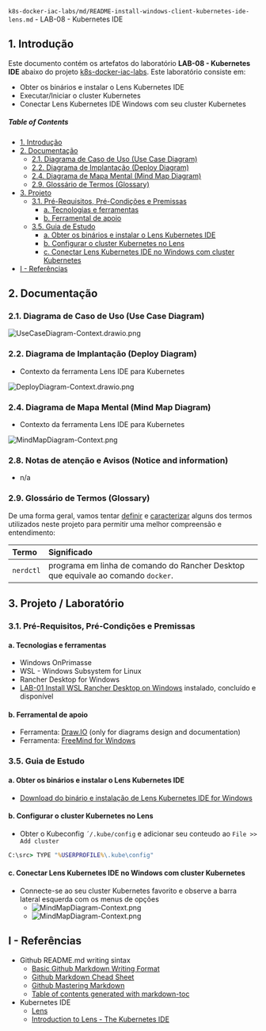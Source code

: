 `k8s-docker-iac-labs/md/README-install-windows-client-kubernetes-ide-lens.md` - LAB-08 - Kubernetes IDE
## 1. Introdução

Este documento contém os artefatos do laboratório **LAB-08 - Kubernetes IDE** abaixo do projeto [k8s-docker-iac-labs](../README.md). Este laboratório consiste em:
* Obter os binários e instalar o Lens Kubernetes IDE
* Executar/Iniciar o cluster Kubernetes
* Conectar Lens Kubernetes IDE Windows com seu cluster Kubernetes

##### Table of Contents  
- [1. Introdução](#1-introdução)
- [2. Documentação](#2-documentação)
  * [2.1. Diagrama de Caso de Uso (Use Case Diagram)](#21-diagrama-de-caso-de-uso-use-case-diagram)
  * [2.2. Diagrama de Implantação (Deploy Diagram)](#22-diagrama-de-implantação-deploy-diagram)
  * [2.4. Diagrama de Mapa Mental (Mind Map Diagram)](#24-diagrama-de-mapa-mental-mind-map-diagram)
  * [2.9. Glossário de Termos (Glossary)](#29-glossário-de-termos-glossary)
- [3. Projeto](#3-projeto)
  * [3.1. Pré-Requisitos, Pré-Condições e Premissas](#31-pré-requisitos-pré-condições-e-premissas)
    + [a. Tecnologias e ferramentas](#a-tecnologias-e-ferramentas)
    + [b. Ferramental de apoio](#b-ferramental-de-apoio)
  * [3.5. Guia de Estudo](#35-guia-de-estudo)
    + [a. Obter os binários e instalar o Lens Kubernetes IDE](#a-obter-os-binários-e-instalar-o-lens-kubernetes-no-windows)
    + [b. Configurar o cluster Kubernetes no Lens](#b-configurar-o-cluster-kubernetes-no-lens)
    + [c. Conectar Lens Kubernetes IDE no Windows com cluster Kubernetes](#c-conectar-lens-kubernetes-ide-no-windows-com-cluster-kubernetes)
- [I - Referências](#i---referências)



## 2. Documentação

### 2.1. Diagrama de Caso de Uso (Use Case Diagram)

![UseCaseDiagram-Context.drawio.png](../doc/uml-diagrams/UseCaseDiagram-kubernetes.drawio.png) 

### 2.2. Diagrama de Implantação (Deploy Diagram)

* Contexto da ferramenta Lens IDE para Kubernetes 

![DeployDiagram-Context.drawio.png](../doc/uml-diagrams/DeployDiagram-kubernetes-docker-lens-ide.drawio.png) 


### 2.4. Diagrama de Mapa Mental (Mind Map Diagram)

* Contexto da ferramenta Lens IDE para Kubernetes

![MindMapDiagram-Context.png](../doc/mind-maps/MindMapDiagram-kubernetes-docker-install-windows-client-kubernetes-ide-lens.png) 


### 2.8. Notas de atenção e Avisos (Notice and information)

* n/a


### 2.9. Glossário de Termos (Glossary)

De uma forma geral, vamos tentar <ins>definir</ins> e <ins>caracterizar</ins> alguns dos termos utilizados neste projeto para permitir uma melhor compreensão e entendimento:

| Termo       | Significado                     |
| :---------- | :------------------------------ |
| `nerdctl`   | programa em linha de comando do Rancher Desktop que equivale ao comando `docker`. |


## 3. Projeto / Laboratório

### 3.1. Pré-Requisitos, Pré-Condições e Premissas

#### a. Tecnologias e ferramentas

* Windows OnPrimasse
* WSL - Windows Subsystem for Linux
* Rancher Desktop for Windows
* [LAB-01 Install WSL Rancher Desktop on Windows](README-install-wsl-rancherdesktop-windows.md) instalado, concluído e disponível


#### b. Ferramental de apoio

* Ferramenta: [Draw.IO](https://app.diagrams.net/) (only for diagrams design and documentation)
* Ferramenta: [FreeMind for Windows](https://freemind.br.uptodown.com/windows)


### 3.5. Guia de Estudo

#### a. Obter os binários e instalar o Lens Kubernetes IDE

* [Download do binário e instalação de Lens Kubernetes IDE for Windows](https://k8slens.dev/)


#### b. Configurar o cluster Kubernetes no Lens

* Obter o Kubeconfig `´/.kube/config` e adicionar seu conteudo ao `File >> Add cluster`

```cmd
C:\src> TYPE "%USERPROFILE%\.kube\config"
```

#### c. Conectar Lens Kubernetes IDE no Windows com cluster Kubernetes

* Connecte-se ao seu cluster Kubernetes favorito e observe a barra lateral esquerda com os menus de opções
  * ![MindMapDiagram-Context.png](../doc/screenshots/screenshot-kubernetes-ide-lens-a.png) 
  * ![MindMapDiagram-Context.png](../doc/screenshots/screenshot-kubernetes-ide-lens-a.png) 


## I - Referências

* Github README.md writing sintax
  * [Basic Github Markdown Writing Format](https://docs.github.com/pt/free-pro-team@latest/github/writing-on-github/basic-writing-and-formatting-syntax)  
  * [Github Markdown Chead Sheet](https://guides.github.com/pdfs/markdown-cheatsheet-online.pdf)
  * [Github Mastering Markdown](https://guides.github.com/features/mastering-markdown/#what)
  * [Table of contents generated with markdown-toc](http://ecotrust-canada.github.io/markdown-toc/)
* Kubernetes IDE
  * [Lens](https://k8slens.dev/)
  * [Introduction to Lens - The Kubernetes IDE](https://www.youtube.com/watch?v=eeDwdVXattc)